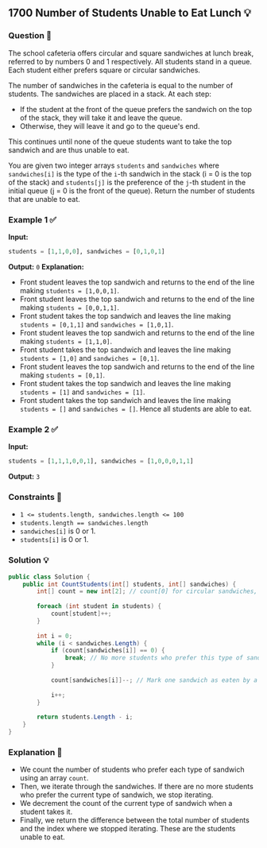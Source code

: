 ## 1700 Number of Students Unable to Eat Lunch 💡

### Question 🎯
The school cafeteria offers circular and square sandwiches at lunch break, referred to by numbers 0 and 1 respectively. All students stand in a queue. Each student either prefers square or circular sandwiches.

The number of sandwiches in the cafeteria is equal to the number of students. The sandwiches are placed in a stack. At each step:

- If the student at the front of the queue prefers the sandwich on the top of the stack, they will take it and leave the queue.
- Otherwise, they will leave it and go to the queue's end.

This continues until none of the queue students want to take the top sandwich and are thus unable to eat.

You are given two integer arrays `students` and `sandwiches` where `sandwiches[i]` is the type of the `i`-th sandwich in the stack (i = 0 is the top of the stack) and `students[j]` is the preference of the `j`-th student in the initial queue (j = 0 is the front of the queue). Return the number of students that are unable to eat.

### Example 1 ✅

**Input:** 
```python
students = [1,1,0,0], sandwiches = [0,1,0,1]
```
**Output:** 
`0`
**Explanation:** 
- Front student leaves the top sandwich and returns to the end of the line making `students = [1,0,0,1]`.
- Front student leaves the top sandwich and returns to the end of the line making `students = [0,0,1,1]`.
- Front student takes the top sandwich and leaves the line making `students = [0,1,1]` and `sandwiches = [1,0,1]`.
- Front student leaves the top sandwich and returns to the end of the line making `students = [1,1,0]`.
- Front student takes the top sandwich and leaves the line making `students = [1,0]` and `sandwiches = [0,1]`.
- Front student leaves the top sandwich and returns to the end of the line making `students = [0,1]`.
- Front student takes the top sandwich and leaves the line making `students = [1]` and `sandwiches = [1]`.
- Front student takes the top sandwich and leaves the line making `students = []` and `sandwiches = []`.
Hence all students are able to eat.

### Example 2 ✅

**Input:** 
```python
students = [1,1,1,0,0,1], sandwiches = [1,0,0,0,1,1]
```
**Output:** 
`3`

### Constraints 📏
- `1 <= students.length, sandwiches.length <= 100`
- `students.length == sandwiches.length`
- `sandwiches[i]` is 0 or 1.
- `students[i]` is 0 or 1.

### Solution 💡

```csharp
public class Solution {
    public int CountStudents(int[] students, int[] sandwiches) {
        int[] count = new int[2]; // count[0] for circular sandwiches, count[1] for square sandwiches
        
        foreach (int student in students) {
            count[student]++;
        }
        
        int i = 0;
        while (i < sandwiches.Length) {
            if (count[sandwiches[i]] == 0) {
                break; // No more students who prefer this type of sandwich
            }
            
            count[sandwiches[i]]--; // Mark one sandwich as eaten by a student
            
            i++;
        }
        
        return students.Length - i;
    }
}
```

### Explanation 📝
- We count the number of students who prefer each type of sandwich using an array `count`.
- Then, we iterate through the sandwiches. If there are no more students who prefer the current type of sandwich, we stop iterating.
- We decrement the count of the current type of sandwich when a student takes it.
- Finally, we return the difference between the total number of students and the index where we stopped iterating. These are the students unable to eat.
